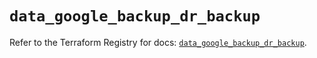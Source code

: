 # `data_google_backup_dr_backup`

Refer to the Terraform Registry for docs: [`data_google_backup_dr_backup`](https://registry.terraform.io/providers/hashicorp/google-beta/6.30.0/docs/data-sources/google_backup_dr_backup).
